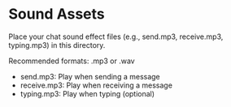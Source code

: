 # Sound Assets

Place your chat sound effect files (e.g., send.mp3, receive.mp3, typing.mp3) in this directory.

Recommended formats: .mp3 or .wav

- send.mp3: Play when sending a message
- receive.mp3: Play when receiving a message
- typing.mp3: Play when typing (optional) 